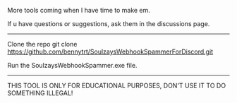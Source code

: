 More tools coming when I have time to make em.

If u have questions or suggestions, ask them in the discussions page.


----------------------------------------------------------------------------------------------
Clone the repo git clone https://github.com/bennytrt/SoulzaysWebhookSpammerForDiscord.git

Run the SoulzaysWebhookSpammer.exe file.


----------------------------------------------------------------------------------------
THIS TOOL IS ONLY FOR EDUCATIONAL PURPOSES, DON'T USE IT TO DO SOMETHING ILLEGAL!
